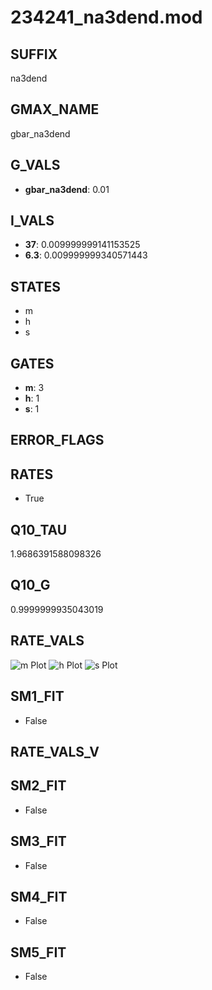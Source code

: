 # 234241_na3dend.mod

## SUFFIX

na3dend

## GMAX_NAME

gbar_na3dend

## G_VALS

- **gbar_na3dend**: 0.01

## I_VALS

- **37**: 0.009999999141153525
- **6.3**: 0.009999999340571443

## STATES

- m
- h
- s

## GATES

- **m**: 3
- **h**: 1
- **s**: 1

## ERROR_FLAGS


## RATES

- True

## Q10_TAU

1.9686391588098326

## Q10_G

0.9999999935043019

## RATE_VALS

![m Plot](/Users/pbozelos/Dropbox/icg-Chai-Panos/supermodels/output_markdown_files/Na/234241_na3dend.mod/images/m.png)
![h Plot](/Users/pbozelos/Dropbox/icg-Chai-Panos/supermodels/output_markdown_files/Na/234241_na3dend.mod/images/h.png)
![s Plot](/Users/pbozelos/Dropbox/icg-Chai-Panos/supermodels/output_markdown_files/Na/234241_na3dend.mod/images/s.png)

## SM1_FIT

- False

## RATE_VALS_V

## SM2_FIT

- False

## SM3_FIT

- False

## SM4_FIT

- False

## SM5_FIT

- False

